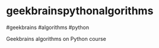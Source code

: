 # geekbrainspythonalgorithms
#geekbrains #algorithms #python

Geekbrains algorithms on Python course
